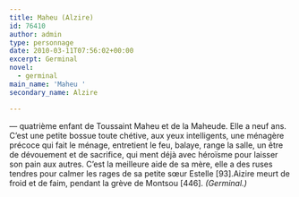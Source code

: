```yaml
---
title: Maheu (Alzire)
id: 76410
author: admin
type: personnage
date: 2010-03-11T07:56:02+00:00
excerpt: Germinal
novel:
  - germinal
main_name: 'Maheu '
secondary_name: Alzire

---
```

— quatrième enfant de Toussaint Maheu et de la Maheude. Elle a neuf ans.  C’est une petite bossue toute chétive, aux yeux intelligents, une ménagère précoce qui fait le ménage, entretient le feu, balaye, range la salle, un être de dévouement et de sacrifice, qui ment déjà avec héroïsme pour laisser son pain aux autres. C’est la meilleure aide de sa mère, elle a des ruses tendres pour calmer les rages de sa petite sœur Estelle [93].Aizire meurt de froid et de faim, pendant la grève de Montsou [446]. _(Germinal.)_